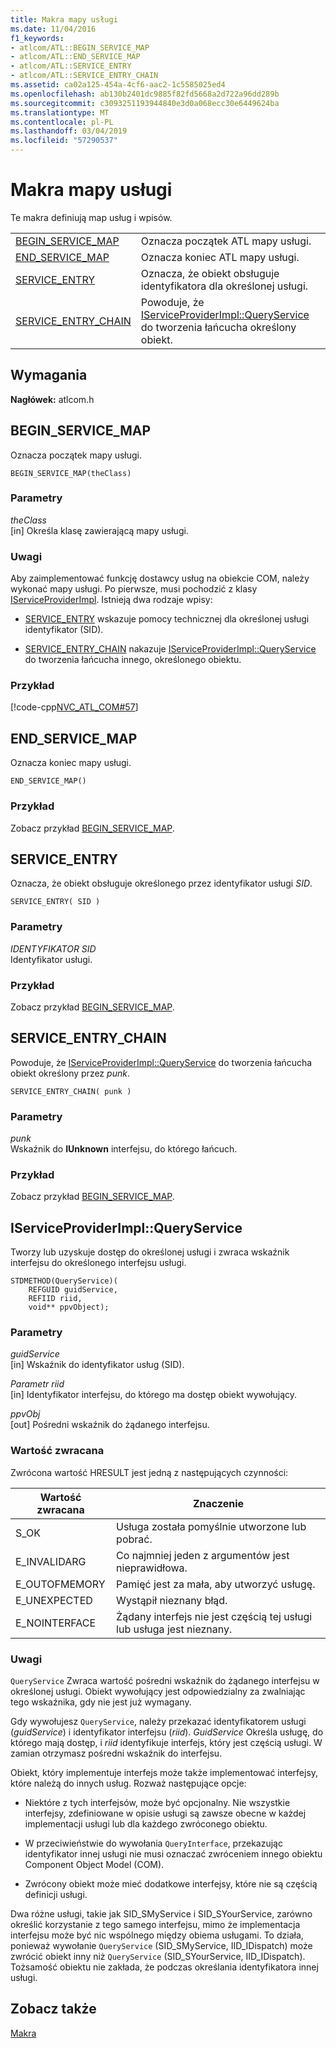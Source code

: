 ```yaml
---
title: Makra mapy usługi
ms.date: 11/04/2016
f1_keywords:
- atlcom/ATL::BEGIN_SERVICE_MAP
- atlcom/ATL::END_SERVICE_MAP
- atlcom/ATL::SERVICE_ENTRY
- atlcom/ATL::SERVICE_ENTRY_CHAIN
ms.assetid: ca02a125-454a-4cf6-aac2-1c5585025ed4
ms.openlocfilehash: ab130b2401dc9885f82fd5668a2d722a96dd289b
ms.sourcegitcommit: c3093251193944840e3d0a068ecc30e6449624ba
ms.translationtype: MT
ms.contentlocale: pl-PL
ms.lasthandoff: 03/04/2019
ms.locfileid: "57290537"
---
```

# <a name="service-map-macros"></a>Makra mapy usługi

Te makra definiują map usług i wpisów.

|||
|-|-|
|[BEGIN_SERVICE_MAP](#begin_service_map)|Oznacza początek ATL mapy usługi.|
|[END_SERVICE_MAP](#end_service_map)|Oznacza koniec ATL mapy usługi.|
|[SERVICE_ENTRY](#service_entry)|Oznacza, że obiekt obsługuje identyfikatora dla określonej usługi.|
|[SERVICE_ENTRY_CHAIN](#service_entry_chain)|Powoduje, że [IServiceProviderImpl::QueryService](#queryservice) do tworzenia łańcucha określony obiekt.|

## <a name="requirements"></a>Wymagania

**Nagłówek:** atlcom.h

##  <a name="begin_service_map"></a>  BEGIN_SERVICE_MAP

Oznacza początek mapy usługi.

```
BEGIN_SERVICE_MAP(theClass)
```

### <a name="parameters"></a>Parametry

*theClass*<br/>
[in] Określa klasę zawierającą mapy usługi.

### <a name="remarks"></a>Uwagi

Aby zaimplementować funkcję dostawcy usług na obiekcie COM, należy wykonać mapy usługi. Po pierwsze, musi pochodzić z klasy [IServiceProviderImpl](../../atl/reference/iserviceproviderimpl-class.md). Istnieją dwa rodzaje wpisy:

- [SERVICE_ENTRY](#service_entry) wskazuje pomocy technicznej dla określonej usługi identyfikator (SID).

- [SERVICE_ENTRY_CHAIN](#service_entry_chain) nakazuje [IServiceProviderImpl::QueryService](#queryservice) do tworzenia łańcucha innego, określonego obiektu.

### <a name="example"></a>Przykład

[!code-cpp[NVC_ATL_COM#57](../../atl/codesnippet/cpp/service-map-macros_1.h)]

##  <a name="end_service_map"></a>  END_SERVICE_MAP

Oznacza koniec mapy usługi.

```
END_SERVICE_MAP()
```

### <a name="example"></a>Przykład

Zobacz przykład [BEGIN_SERVICE_MAP](#begin_service_map).

##  <a name="service_entry"></a>  SERVICE_ENTRY

Oznacza, że obiekt obsługuje określonego przez identyfikator usługi *SID*.

```
SERVICE_ENTRY( SID )
```

### <a name="parameters"></a>Parametry

*IDENTYFIKATOR SID*<br/>
Identyfikator usługi.

### <a name="example"></a>Przykład

Zobacz przykład [BEGIN_SERVICE_MAP](#begin_service_map).

##  <a name="service_entry_chain"></a>  SERVICE_ENTRY_CHAIN

Powoduje, że [IServiceProviderImpl::QueryService](#queryservice) do tworzenia łańcucha obiekt określony przez *punk*.

```
SERVICE_ENTRY_CHAIN( punk )
```

### <a name="parameters"></a>Parametry

*punk*<br/>
Wskaźnik do **IUnknown** interfejsu, do którego łańcuch.

### <a name="example"></a>Przykład

Zobacz przykład [BEGIN_SERVICE_MAP](#begin_service_map).

##  <a name="queryservice"></a>  IServiceProviderImpl::QueryService

Tworzy lub uzyskuje dostęp do określonej usługi i zwraca wskaźnik interfejsu do określonego interfejsu usługi.

```
STDMETHOD(QueryService)(
    REFGUID guidService,
    REFIID riid,
    void** ppvObject);
```

### <a name="parameters"></a>Parametry

*guidService*<br/>
[in] Wskaźnik do identyfikator usług (SID).

*Parametr riid*<br/>
[in] Identyfikator interfejsu, do którego ma dostęp obiekt wywołujący.

*ppvObj*<br/>
[out] Pośredni wskaźnik do żądanego interfejsu.

### <a name="return-value"></a>Wartość zwracana

Zwrócona wartość HRESULT jest jedną z następujących czynności:

|Wartość zwracana|Znaczenie|
|------------------|-------------|
|S_OK|Usługa została pomyślnie utworzone lub pobrać.|
|E_INVALIDARG|Co najmniej jeden z argumentów jest nieprawidłowa.|
|E_OUTOFMEMORY|Pamięć jest za mała, aby utworzyć usługę.|
|E_UNEXPECTED|Wystąpił nieznany błąd.|
|E_NOINTERFACE|Żądany interfejs nie jest częścią tej usługi lub usługa jest nieznany.|

### <a name="remarks"></a>Uwagi

`QueryService` Zwraca wartość pośredni wskaźnik do żądanego interfejsu w określonej usługi. Obiekt wywołujący jest odpowiedzialny za zwalniając tego wskaźnika, gdy nie jest już wymagany.

Gdy wywołujesz `QueryService`, należy przekazać identyfikatorem usługi (*guidService*) i identyfikator interfejsu (*riid*). *GuidService* Określa usługę, do którego mają dostęp, i *riid* identyfikuje interfejs, który jest częścią usługi. W zamian otrzymasz pośredni wskaźnik do interfejsu.

Obiekt, który implementuje interfejs może także implementować interfejsy, które należą do innych usług. Rozważ następujące opcje:

- Niektóre z tych interfejsów, może być opcjonalny. Nie wszystkie interfejsy, zdefiniowane w opisie usługi są zawsze obecne w każdej implementacji usługi lub dla każdego zwróconego obiektu.

- W przeciwieństwie do wywołania `QueryInterface`, przekazując identyfikator innej usługi nie musi oznaczać zwróceniem innego obiektu Component Object Model (COM).

- Zwrócony obiekt może mieć dodatkowe interfejsy, które nie są częścią definicji usługi.

Dwa różne usługi, takie jak SID_SMyService i SID_SYourService, zarówno określić korzystanie z tego samego interfejsu, mimo że implementacja interfejsu może być nic wspólnego między obiema usługami. To działa, ponieważ wywołanie `QueryService` (SID_SMyService, IID_IDispatch) może zwrócić obiekt inny niż `QueryService` (SID_SYourService, IID_IDispatch). Tożsamość obiektu nie zakłada, że podczas określania identyfikatora innej usługi.

## <a name="see-also"></a>Zobacz także

[Makra](../../atl/reference/atl-macros.md)
